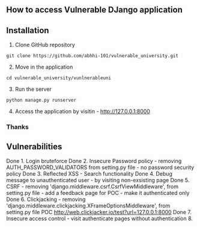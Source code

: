 ## How to access Vulnerable DJango application

## Installation
1. Clone GitHub repository

``git clone https://github.com/abhhi-101/vulnerable_university.git``

2. Move in the application

``cd vulnerable_university/vunlnerableuni``

3. Run the server 

``python manage.py runserver``

4. Access the application by visitin - http://127.0.0.1:8000

### Thanks

## Vulnerabilities
Done 1. Login bruteforce 
Done 2. Insecure Password policy - removing AUTH_PASSWORD_VALIDATORS from setting.py file
    - no password security policy
Done 3. Reflected XSS - Search functionality
Done 4. Debug message to unauthenticated user - by visiting non-exsisting page
Done 5. CSRF - removing 'django.middleware.csrf.CsrfViewMiddleware', from setting.py file
    - add a feedback page for POC - make it authenticated only
Done 6. Clickjacking - removing 'django.middleware.clickjacking.XFrameOptionsMiddleware', from setting.py file
    POC http://web.clickjacker.io/test?url=127.0.0.1:8000
Done 7. Insecure access control - visit authenticate pages without authentication
8. 